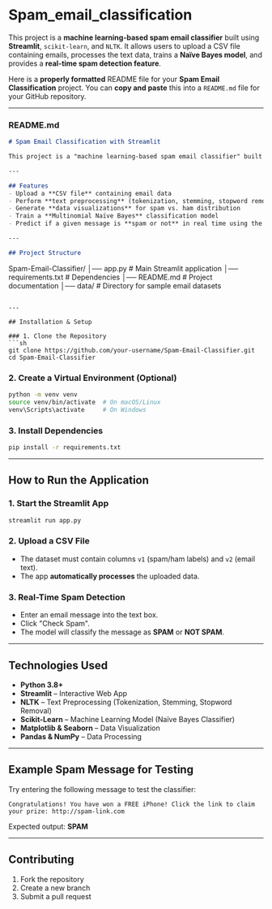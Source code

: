 # Spam_email_classification
This project is a **machine learning-based spam email classifier** built using **Streamlit**, `scikit-learn`, and `NLTK`. It allows users to upload a CSV file containing emails, processes the text data, trains a **Naïve Bayes model**, and provides a **real-time spam detection feature**.



Here is a **properly formatted** README file for your **Spam Email Classification** project. You can **copy and paste** this into a `README.md` file for your GitHub repository.  

---

### **README.md**
```markdown
# Spam Email Classification with Streamlit

This project is a "machine learning-based spam email classifier" built using "Streamlit", `scikit-learn`, and `NLTK`. It allows users to upload a CSV file containing emails, processes the text data, trains a **Naïve Bayes model**, and provides a "real-time spam detection feature".

---

## Features
- Upload a **CSV file** containing email data
- Perform **text preprocessing** (tokenization, stemming, stopword removal)
- Generate **data visualizations** for spam vs. ham distribution
- Train a **Multinomial Naïve Bayes** classification model
- Predict if a given message is **spam or not** in real time using the trained model

---

## Project Structure
```
Spam-Email-Classifier/
│── app.py             # Main Streamlit application
│── requirements.txt   # Dependencies
│── README.md          # Project documentation
│── data/              # Directory for sample email datasets
```

---

## Installation & Setup

### 1. Clone the Repository
```sh
git clone https://github.com/your-username/Spam-Email-Classifier.git
cd Spam-Email-Classifier
```

### 2. Create a Virtual Environment (Optional)
```sh
python -m venv venv
source venv/bin/activate  # On macOS/Linux
venv\Scripts\activate     # On Windows
```

### 3. Install Dependencies
```sh
pip install -r requirements.txt
```

---

## How to Run the Application

### 1. Start the Streamlit App
```sh
streamlit run app.py
```

### 2. Upload a CSV File
- The dataset must contain columns `v1` (spam/ham labels) and `v2` (email text).  
- The app **automatically processes** the uploaded data.

### 3. Real-Time Spam Detection
- Enter an email message into the text box.
- Click "Check Spam".
- The model will classify the message as **SPAM** or **NOT SPAM**.

---

## Technologies Used
- **Python 3.8+**
- **Streamlit** – Interactive Web App
- **NLTK** – Text Preprocessing (Tokenization, Stemming, Stopword Removal)
- **Scikit-Learn** – Machine Learning Model (Naïve Bayes Classifier)
- **Matplotlib & Seaborn** – Data Visualization
- **Pandas & NumPy** – Data Processing

---

## Example Spam Message for Testing
Try entering the following message to test the classifier:
```
Congratulations! You have won a FREE iPhone! Click the link to claim your prize: http://spam-link.com
```

Expected output: **SPAM**

---

## Contributing
1. Fork the repository  
2. Create a new branch  
3. Submit a pull request  




